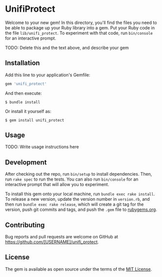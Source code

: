 # UnifiProtect

Welcome to your new gem! In this directory, you'll find the files you need to be able to package up your Ruby library into a gem. Put your Ruby code in the file `lib/unifi_protect`. To experiment with that code, run `bin/console` for an interactive prompt.

TODO: Delete this and the text above, and describe your gem

## Installation

Add this line to your application's Gemfile:

```ruby
gem 'unifi_protect'
```

And then execute:

    $ bundle install

Or install it yourself as:

    $ gem install unifi_protect

## Usage

TODO: Write usage instructions here

## Development

After checking out the repo, run `bin/setup` to install dependencies. Then, run `rake spec` to run the tests. You can also run `bin/console` for an interactive prompt that will allow you to experiment.

To install this gem onto your local machine, run `bundle exec rake install`. To release a new version, update the version number in `version.rb`, and then run `bundle exec rake release`, which will create a git tag for the version, push git commits and tags, and push the `.gem` file to [rubygems.org](https://rubygems.org).

## Contributing

Bug reports and pull requests are welcome on GitHub at https://github.com/[USERNAME]/unifi_protect.


## License

The gem is available as open source under the terms of the [MIT License](https://opensource.org/licenses/MIT).
